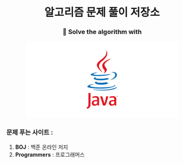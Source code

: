 <div align="center">
  
# 알고리즘 문제 풀이 저장소
### 🔖 Solve the algorithm with

<img src='images/java.png' height=auto width=400> </img>
</div>

### 문제 푸는 사이트 : 
1. **BOJ** : 백준 온라인 저지
2. **Programmers** : 프로그래머스
